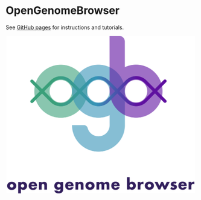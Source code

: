 # OpenGenomeBrowser

See [GitHub pages](https://opengenomebrowser.github.io/opengenomebrowser/) for instructions and tutorials.

<div align="center">
    <img src="https://raw.githubusercontent.com/opengenomebrowser/opengenomebrowser/master/website/static/global/customicons/ogb-full.svg"
    width="500px">
</div>
